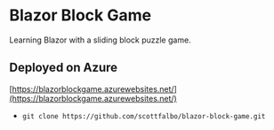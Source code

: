# Blazor Block Game

Learning Blazor with a sliding block puzzle game.

## Deployed on Azure

[https://blazorblockgame.azurewebsites.net/](https://blazorblockgame.azurewebsites.net/)

+ `git clone https://github.com/scottfalbo/blazor-block-game.git`
